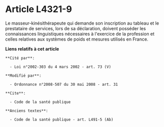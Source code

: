 # Article L4321-9

Le masseur-kinésithérapeute qui demande son inscription au tableau et le prestataire de services, lors de sa déclaration,
doivent posséder les connaissances linguistiques nécessaires à l'exercice de la profession et celles relatives aux systèmes
de poids et mesures utilisés en France.

**Liens relatifs à cet article**

	**Cité par**:

	  - Loi n°2002-303 du 4 mars 2002 - art. 73 (V)

	**Modifié par**:

	  - Ordonnance n°2008-507 du 30 mai 2008 - art. 31

	**Cite**:

	  - Code de la santé publique

	**Anciens textes**:

	  - Code de la santé publique - art. L491-5 (Ab)
